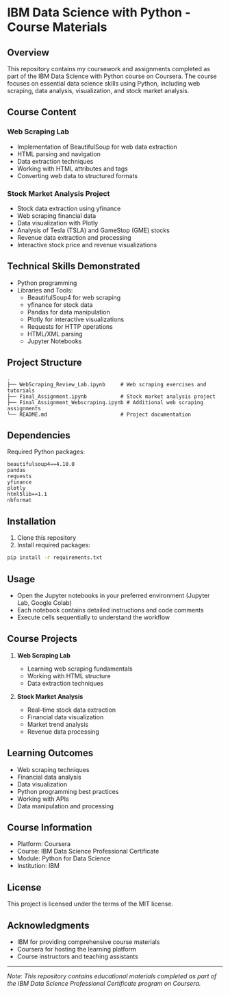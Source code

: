 # IBM Data Science with Python - Course Materials

## Overview
This repository contains my coursework and assignments completed as part of the IBM Data Science with Python course on Coursera. The course focuses on essential data science skills using Python, including web scraping, data analysis, visualization, and stock market analysis.

## Course Content

### Web Scraping Lab
- Implementation of BeautifulSoup for web data extraction
- HTML parsing and navigation
- Data extraction techniques
- Working with HTML attributes and tags
- Converting web data to structured formats

### Stock Market Analysis Project
- Stock data extraction using yfinance
- Web scraping financial data
- Data visualization with Plotly
- Analysis of Tesla (TSLA) and GameStop (GME) stocks
- Revenue data extraction and processing
- Interactive stock price and revenue visualizations

## Technical Skills Demonstrated
- Python programming
- Libraries and Tools:
  - BeautifulSoup4 for web scraping
  - yfinance for stock data
  - Pandas for data manipulation
  - Plotly for interactive visualizations
  - Requests for HTTP operations
  - HTML/XML parsing
  - Jupyter Notebooks

## Project Structure
```
.
├── WebScraping_Review_Lab.ipynb     # Web scraping exercises and tutorials
├── Final_Assignment.ipynb           # Stock market analysis project
├── Final_Assignment_Webscraping.ipynb # Additional web scraping assignments
└── README.md                        # Project documentation
```

## Dependencies
Required Python packages:
```
beautifulsoup4==4.10.0
pandas
requests
yfinance
plotly
html5lib==1.1
nbformat
```

## Installation
1. Clone this repository
2. Install required packages:
```bash
pip install -r requirements.txt
```

## Usage
- Open the Jupyter notebooks in your preferred environment (Jupyter Lab, Google Colab)
- Each notebook contains detailed instructions and code comments
- Execute cells sequentially to understand the workflow

## Course Projects
1. **Web Scraping Lab**
   - Learning web scraping fundamentals
   - Working with HTML structure
   - Data extraction techniques

2. **Stock Market Analysis**
   - Real-time stock data extraction
   - Financial data visualization
   - Market trend analysis
   - Revenue data processing

## Learning Outcomes
- Web scraping techniques
- Financial data analysis
- Data visualization
- Python programming best practices
- Working with APIs
- Data manipulation and processing

## Course Information
- Platform: Coursera
- Course: IBM Data Science Professional Certificate
- Module: Python for Data Science
- Institution: IBM

## License
This project is licensed under the terms of the MIT license.

## Acknowledgments
- IBM for providing comprehensive course materials
- Coursera for hosting the learning platform
- Course instructors and teaching assistants

---
*Note: This repository contains educational materials completed as part of the IBM Data Science Professional Certificate program on Coursera.*

